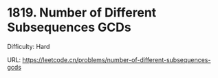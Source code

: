# 1819. Number of Different Subsequences GCDs

Difficulty: Hard

URL: https://leetcode.cn/problems/number-of-different-subsequences-gcds

